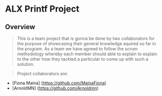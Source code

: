 # ALX Printf Project
## Overview

> This is a team project that is gonna be done by two collaborators for the purpose of showcasing their general knowledge aquired so far in the program. As a team we have agreed to follow the scrum methodology whereby each member should able to explain to explain to the other how they tackled a particular to come up with such a solution.













> Project collaborators are: 
- [Fiona Maina] (https://github.com/MainaFiona)
- [ArnoldMN] (https://github.com/Arnoldmn)
